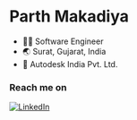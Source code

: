 # Parth Makadiya
* :technologist: Software Engineer
* :earth_asia: Surat, Gujarat, India
* :office: Autodesk India Pvt. Ltd.

### Reach me on
[![LinkedIn](https://skillicons.dev/icons?i=linkedin)](https://www.linkedin.com/in/parth-makadiya-4065a915a/)
